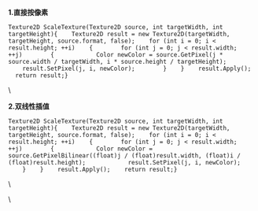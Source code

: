 <div>

<div>

**1.直接按像素**

</div>

<div>

<div>

``` {.prettyprint .linenums .prettyprinted}
Texture2D ScaleTexture(Texture2D source, int targetWidth, int targetHeight){    Texture2D result = new Texture2D(targetWidth, targetHeight, source.format, false);    for (int i = 0; i < result.height; ++i)    {        for (int j = 0; j < result.width; ++j)        {            Color newColor = source.GetPixel(j * source.width / targetWidth, i * source.height / targetHeight);            result.SetPixel(j, i, newColor);        }    }    result.Apply();    return result;}
```

</div>

<div>

\

</div>

</div>

<div>

**2.双线性插值**

</div>

<div>

<div>

``` {.prettyprint .linenums .prettyprinted}
Texture2D ScaleTexture(Texture2D source, int targetWidth, int targetHeight){    Texture2D result = new Texture2D(targetWidth, targetHeight, source.format, false);    for (int i = 0; i < result.height; ++i)    {        for (int j = 0; j < result.width; ++j)        {            Color newColor = source.GetPixelBilinear((float)j / (float)result.width, (float)i / (float)result.height);            result.SetPixel(j, i, newColor);        }    }    result.Apply();    return result;}
```

</div>

<div>

\

</div>

</div>

<div>

\

</div>

</div>
